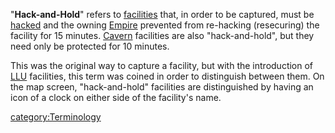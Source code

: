 "**Hack-and-Hold**" refers to [facilities](/Facility "wikilink") that, in
order to be captured, must be [hacked](/hack "wikilink") and the owning
[Empire](/Empire "wikilink") prevented from re-hacking (resecuring) the
facility for 15 minutes. [Cavern](/Cavern "wikilink") facilities are also
"hack-and-hold", but they need only be protected for 10 minutes.

This was the original way to capture a facility, but with the
introduction of [LLU](/LLU "wikilink") facilities, this term was coined
in order to distinguish between them. On the map screen, "hack-and-hold"
facilities are distinguished by having an icon of a clock on either side
of the facility's name.

[category:Terminology](/category:Terminology "wikilink")

